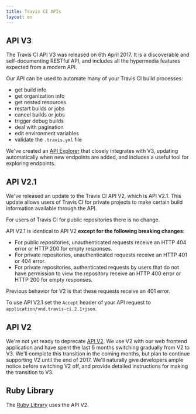 ```yaml
---
title: Travis CI APIs
layout: en
---
```


<div id="toc"></div>

## API V3

The Travis CI API V3 was released on 6th April 2017. It is a discoverable and
self-documenting RESTful API, and includes all the hypermedia features expected
from a modern API.

Our API can be used to automate many of your Travis CI build processes:

- get build info
- get organization info
- get nested resources
- restart builds or jobs
- cancel builds or jobs
- trigger debug builds
- deal with pagination
- edit environment variables
- validate the `.travis.yml` file

We've created an [API Explorer](https://developer.travis-ci.org/) that closely
integrates with V3, updating automatically when new endpoints are added, and
includes a useful tool for exploring endpoints.

## API V2.1

We've released an update to the Travis CI API V2, which is API V2.1. This update allows users of Travis CI for private projects to make certain build information available through the API.

For users of Travis CI for public repositories there is no change.

API V2.1 is identical to API V2 **except for the following breaking changes**:

* For public repositories, unauthenticated requests receive an HTTP 404 error or HTTP 200 for empty responses.
* For private repositories, unauthenticated requests receive an HTTP 401 or 404 error.
* For private repositories, authenticated requests by users that do not have permission to view the repository receive an HTTP 400 error or HTTP 200 for empty responses.

Previous behavior for V2 is that these requests receive an 401 error.

To use API V2.1 set the `Accept` header of your API request to `application/vnd.travis-ci.2.1+json`.

## API V2

We're not yet ready to deprecate [API V2](/api). We use V2 with our web frontend
application and have spent the last 6 months switching gradually from V2 to V3.
We'll complete this transition in the coming months, but plan to continue
supporting V2 until the end of 2017. We'll naturally give developers ample
notice before switching V2 off, and provide detailed instructions for making the
transition to V3.

## Ruby Library

The [Ruby Library](https://github.com/travis-ci/travis#ruby-library) uses the
API V2.
